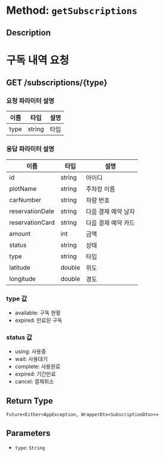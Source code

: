 # Method: `getSubscriptions`

## Description

# 구독 내역 요청

 ## GET /subscriptions/{type}

 ### 요청 파라미터 설명

 |이름|타입|설명|
 |-|-|-|
 |type|string|타입|

 ### 응답 파라미터 설명

 |이름|타입|설명|
 |-|-|-|
 |id|string|아이디|
 |plotName|string|주차장 이름|
 |carNumber|string|차량 번호|
 |reservationDate|string|다음 결제 예약 날자|
 |reservationCard|string|다음 결제 예약 카드|
 |amount|int|금액|
 |status|string|상태|
 |type|string|타입|
 |latitude|double|위도|
 |longitude|double|경도|

 ### type 값
 - available: 구독 현황
 - expired: 만료된 구독

 ### status 값
 - using: 사용중
 - wait: 사용대기
 - complete: 사용완료
 - expired: 기간만료
 - cancel: 결제취소

## Return Type
`Future<Either<AppException, WrapperDto<SubscriptionDto>>>`

## Parameters

- `type`: `String`
